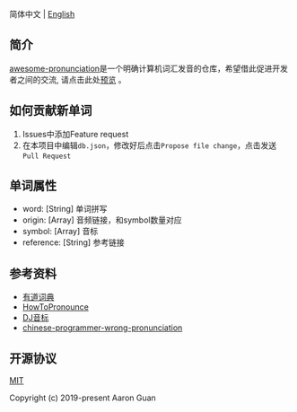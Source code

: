 简体中文 | [English](./README.md)

## 简介

[awesome-pronunciation](https://guanpengchn.github.io/awesome-pronunciation/)是一个明确计算机词汇发音的仓库，希望借此促进开发者之间的交流,
请点击此处[预览](https://guanpengchn.github.io/awesome-pronunciation/) 。

## 如何贡献新单词

1. Issues中添加Feature request
2. 在本项目中编辑`db.json`，修改好后点击`Propose file change`，点击发送`Pull Request`

## 单词属性

- word: [String] 单词拼写 
- origin: [Array] 音频链接，和symbol数量对应
- symbol: [Array] 音标
- reference: [String] 参考链接 

## 参考资料

- [有道词典](https://dict.youdao.com/)
- [HowToPronounce](http://www.howtopronounce.cc/)
- [DJ音标](https://zh.wikipedia.org/wiki/DJ%E9%9F%B3%E6%A8%99)
- [chinese-programmer-wrong-pronunciation](https://github.com/shimohq/chinese-programmer-wrong-pronunciation)

## 开源协议

[MIT](./LICENSE)

Copyright (c) 2019-present Aaron Guan